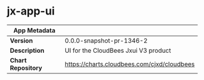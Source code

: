 # jx-app-ui

|App Metadata||
|---|---|
| **Version** | 0.0.0-snapshot-pr-1346-2 |
| **Description** | UI for the CloudBees Jxui V3 product |
| **Chart Repository** | https://charts.cloudbees.com/cjxd/cloudbees |
